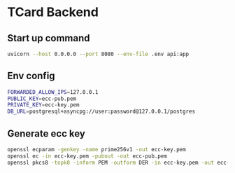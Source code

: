 # TCard Backend

## Start up command
```bash
uvicorn --host 0.0.0.0 --port 8080 --env-file .env api:app
```

## Env config
```bash
FORWARDED_ALLOW_IPS=127.0.0.1
PUBLIC_KEY=ecc-pub.pem
PRIVATE_KEY=ecc-key.pem
DB_URL=postgresql+asyncpg://user:password@127.0.0.1/postgres
```

## Generate ecc key
```bash
openssl ecparam -genkey -name prime256v1 -out ecc-key.pem
openssl ec -in ecc-key.pem -pubout -out ecc-pub.pem
openssl pkcs8 -topk8 -inform PEM -outform DER -in ecc-key.pem -out ecc-key.der -nocrypt
```